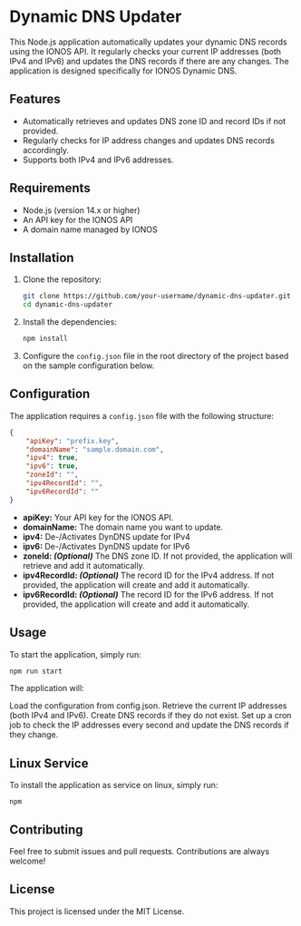 # Dynamic DNS Updater

This Node.js application automatically updates your dynamic DNS records using the IONOS API. It regularly checks your current IP addresses (both IPv4 and IPv6) and updates the DNS records if there are any changes. The application is designed specifically for IONOS Dynamic DNS.

## Features

- Automatically retrieves and updates DNS zone ID and record IDs if not provided.
- Regularly checks for IP address changes and updates DNS records accordingly.
- Supports both IPv4 and IPv6 addresses.

## Requirements

- Node.js (version 14.x or higher)
- An API key for the IONOS API
- A domain name managed by IONOS

## Installation

1. Clone the repository:
    ```sh
    git clone https://github.com/your-username/dynamic-dns-updater.git
    cd dynamic-dns-updater
    ```

2. Install the dependencies:
    ```sh
    npm install
    ```

3. Configure the `config.json` file in the root directory of the project based on the sample configuration below.

## Configuration

The application requires a `config.json` file with the following structure:

```json
{
    "apiKey": "prefix.key",
    "domainName": "sample.domain.com",
    "ipv4": true,
    "ipv6": true,
    "zoneId": "",
    "ipv4RecordId": "",
    "ipv6RecordId": ""
}
```
- **apiKey:** Your API key for the IONOS API.<br>
- **domainName:** The domain name you want to update.<br>
- **ipv4:** De-/Activates DynDNS update for IPv4<br>
- **ipv6:** De-/Activates DynDNS update for IPv6<br>
- **zoneId: _(Optional)_** The DNS zone ID. If not provided, the application will retrieve and add it automatically.<br>
- **ipv4RecordId: _(Optional)_** The record ID for the IPv4 address. If not provided, the application will create and add it automatically.<br>
- **ipv6RecordId: _(Optional)_** The record ID for the IPv6 address. If not provided, the application will create and add it automatically.<br>

## Usage
To start the application, simply run:

```sh
npm run start
```
The application will:

Load the configuration from config.json.
Retrieve the current IP addresses (both IPv4 and IPv6).
Create DNS records if they do not exist.
Set up a cron job to check the IP addresses every second and update the DNS records if they change.

## Linux Service
To install the application as service on linux, simply run:
```
npm 
```

## Contributing
Feel free to submit issues and pull requests. Contributions are always welcome!

## License
This project is licensed under the MIT License.